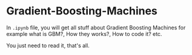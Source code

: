 # Gradient-Boosting-Machines

In `.ipynb` file, you will get all stuff about Gradient Boosting Machines for example what is GBM?, How they works?, How to code it? etc. 

You just need to read it, that's all.
